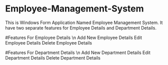 # Employee-Management-System
This is Windows Form Application Named Employee Management System. It have two separate features for Employee Details and Department Details.


#Features For Employee Details \n
Add New Employee Details
Edit Employee Details 
Delete Employee Details 


#Features For Department Details \n
Add New Department Details
Edit Department Details 
Delete Department Details 
